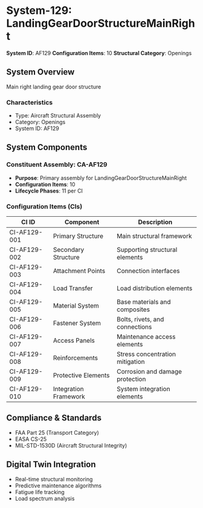 # System-129: LandingGearDoorStructureMainRight

**System ID**: AF129
**Configuration Items**: 10
**Structural Category**: Openings

## System Overview

Main right landing gear door structure

### Characteristics
- Type: Aircraft Structural Assembly
- Category: Openings
- System ID: AF129

## System Components

### Constituent Assembly: CA-AF129
- **Purpose**: Primary assembly for LandingGearDoorStructureMainRight
- **Configuration Items**: 10
- **Lifecycle Phases**: 11 per CI

### Configuration Items (CIs)

| CI ID | Component | Description |
|-------|-----------|-------------|
| CI-AF129-001 | Primary Structure | Main structural framework |
| CI-AF129-002 | Secondary Structure | Supporting structural elements |
| CI-AF129-003 | Attachment Points | Connection interfaces |
| CI-AF129-004 | Load Transfer | Load distribution elements |
| CI-AF129-005 | Material System | Base materials and composites |
| CI-AF129-006 | Fastener System | Bolts, rivets, and connections |
| CI-AF129-007 | Access Panels | Maintenance access elements |
| CI-AF129-008 | Reinforcements | Stress concentration mitigation |
| CI-AF129-009 | Protective Elements | Corrosion and damage protection |
| CI-AF129-010 | Integration Framework | System integration elements |

## Compliance & Standards
- FAA Part 25 (Transport Category)
- EASA CS-25
- MIL-STD-1530D (Aircraft Structural Integrity)

## Digital Twin Integration
- Real-time structural monitoring
- Predictive maintenance algorithms
- Fatigue life tracking
- Load spectrum analysis
